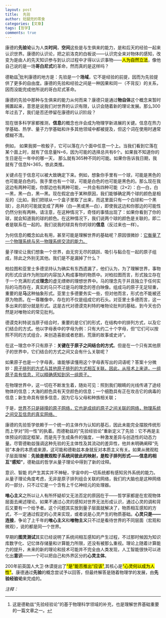 ```yaml
---
layout: post
title:  先验
author: 短腿兜的零食
categories: [文章]
tags: [哲学]
comments: true
---
```


康德的**先验论**认为人类**时间**，**空间**这些是与生俱来的能力，是和后天的经验一起来认识世界。康德的认识论，把之前洛克的白板说——认识完全来对物体的感知，改变为是由人的先天知识参与到认识过程中才得以认识事物——<mark>人为自然立法</mark>，像他自己说的是一场**哥白尼式**的革命，然而真的是这样吗？ 

德勒兹[^fn1]批判康德的地方是：先验是一个**场域**，它不是经验的前提，因而为先验提供了更多的自由度。康德的先验和经验之间是一种因果和同一（不背反）的关系，因而没能完成他所说的哥白尼式革命。

康德的先验中那种与生俱来的能力从何而来？康德只是通过**物自体**这个概念来暂时搁置起来，意思是说我们对世界的认识有限，认识会随着新的理论发展。那么300年过去了，我们是否还停留在康德的认识阶段？

现在很多科学家都推测，**信息**的概念也许会成为物理学新进展的关键。信息在热力学基础、热学、量子力学基础和许多其他领域中都被提及，但这个词在使用时通常模糊不清。

例如， 如果我掷一枚骰子，它可以落在六个面中任意一个上。当我们看到它落在某个面上时，就有了信息量N=6，因为可能的选择总共有6个。如果我不知道你的生日是在一年中的哪一天， 那么就有365种不同的可能。如果你告诉我日期，我就有了信息N=365，依此类推。 

关键点在于信息可以被大致确定下来。例如，想象你手里有一个球，可能是黑色的也可能是白色的。我手里也有一个球，可能是白色的也可能是黑色的。那么现在我这边有两种可能，你那边也有两种可能，一共会有四种可能（2×2）：白—白，白—黑，黑—白，黑—黑。现在假定由于某种原因，我们能够确定两个球的颜色是相反的（比如，我们把球从一个盒子里取了出来，而这里面只有一个白球和一个黑球），总共的可能就变成了两种（白—黑或黑—白），即使我这边和你那边的可能性仍然分别有两种。请注意，在这种情况下，奇怪的事情出现了：如果你看到了你的球，就会知道我的球的颜色。在这种情况下，我们说两个球的颜色是关联的，即二者是联系在一起的。我们说我的球具有你的球的**信息**（反过来也一样）。 

为何信息的概念如此有用，甚至可能是理解世界的基础呢？原因很微妙：<ins>它衡量了一个物理系统与另一物理系统交流的能力。</ins>

量子理论让我们想象一个世界，由无穷无尽的跳跃、吸引与黏合在一起的原子组成，除此之外别无其他。我们是不是漏掉了什么？   

柏拉图和亚里士多德坚持认为确实有东西遗漏了，他们认为，为了理解世界，事物的形式应该作为附加的内容加入构成事物的物质中。对柏拉图而言，形式独立存在于一个充满形式或**理念**的虚无缥缈的理想世界中。马的理念先于并且独立于任何实际的马而存在，真实的马只不过是马的理念的苍白映像。组成马的原子无足轻重，重要的是**马**这种抽象形式。亚里士多德要务实一些，但对他而言，形式也不能被还原为物质。在一尊雕像中，存在的不仅是组成它的石头。对亚里士多德而言，这一多出来的部分就是形式。这是古代对德谟克利特的唯物论批判的基础，到今天也仍然是对唯物论的常见批判。 

德谟克利特说当原子结合时，重要的是它们的形式，在结构中的排列方式，以及它们结合的方式。他以字母表中的字母为例：只有大约二十个字母，但“它们可以按照不同的方式组合，来创造喜剧或者悲剧，荒唐的故事或史诗”。 

在这一理念中不只有原子：**关键在于原子之间结合的方式**。但是在一个只有其他原子的世界中，它们结合的方式之间又会有什么关联呢？

如果原子也是一个字母表，谁能够读懂用这个字母表写出的词语呢？答案十分微妙：<ins>原子排列的方式与其他原子排列的方式相互关联。因此，从技术上来讲，一组原子具有信息，可以精确感知到另一组原子。</ins>

在物理世界中，这一切在不断发生着，随处可见：照到我们眼睛的光线传递了途经物体的信息；大海的颜色具有天空颜色的信息；一个细胞具有正在攻击它的病毒的信息；新生命具有很多信息，因为它与父母和种族相关联；

于是，<ins>世界不只是碰撞的原子网络，它也是成组的原子之间关联的网络，物理系统之间交互信息的真实网络。</ins> 

康德的先验哲学依赖于一个统一的主体作为认知的基石，因此未能完全摆脱传统形而上学对“同一性”的执着。而德勒兹的“先验经验论”重新定义了先验：它不再是主体预设的固定框架，而是先于生成条件的强度，一种激发差异与创造性的动态力量。尽管德勒兹强调这种先验的无主体性及其流动的差异性，他并未明确阐释“先验”本身的本质或来源，这可能和德勒兹本身就反对本质主义有关。如果从微观粒子层面理解：**先验是微观粒子系统间彼此的映射，是粒子排列形式——信息的相互“感知”**，德勒兹的哲学从量子理论中得到了新的诠释。

意识、智能 的产生其实并不神秘，宇宙中的一切系统都有感知另外系统的能力。从量子理论角度考虑，无非是原子排列组合关联的网络，我们的大脑也是这种网络的一部分，只不过它是一个含有上千亿神经元的处理器。

**唯心主义**之所以让人有所怀疑却又无法否定的原因在于——哲学家都是在宏观物体层面去阐述理论。如果不通过心灵的感知对世界无法形成认识，通过心灵的调和背后又要有一个给予者。这个问题其实放到量子层面就解决了，物质相互感知的方式，不一定通过假定的心灵来实现，或者说是心灵产生的物质基础。**心灵只是——连接**，争论了上千年的**唯心主义**和**唯物主义**只不过是看待世界的不同层面（宏观和微观），说的都是同一个世界。  

早期的**图灵测试**其实已经说明了系统间相互感知的产生过程，不过那时候因为知识库数字化、记忆体存储量和计算能力所限，还没有被那么重视。理论上随着计算能力的提升，未来的新的理论和技术可能并不完全由人类发现，人工智能很快可以进化出**意识**——一个可以把自己和外界区分的**心灵主体**。

200年前英国人大卫·休谟提出了<mark>“是”能否推出“应该”</mark>,其核心是<mark>“心灵何以成为人性”</mark>。康德通过**先验**的概念尝试予以回答，但最终解答是随着物理学的发展，由**先验经验论**来完成的。

*注释：*  

[^fn1]:这是德勒兹“先验经验论”的基于物理科学领域的补充，也是理解世界基础重要的一篇文章之一。